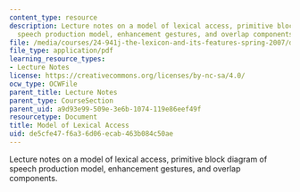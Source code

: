 ```yaml
---
content_type: resource
description: Lecture notes on a model of lexical access, primitive block diagram of
  speech production model, enhancement gestures, and overlap components.
file: /media/courses/24-941j-the-lexicon-and-its-features-spring-2007/de5cfe47f6a36d06ecab463b084c50ae_lec3ks3.pdf
file_type: application/pdf
learning_resource_types:
- Lecture Notes
license: https://creativecommons.org/licenses/by-nc-sa/4.0/
ocw_type: OCWFile
parent_title: Lecture Notes
parent_type: CourseSection
parent_uid: a9d93e99-509e-3e6b-1074-119e86eef49f
resourcetype: Document
title: Model of Lexical Access
uid: de5cfe47-f6a3-6d06-ecab-463b084c50ae
---
```

Lecture notes on a model of lexical access, primitive block diagram of speech production model, enhancement gestures, and overlap components.